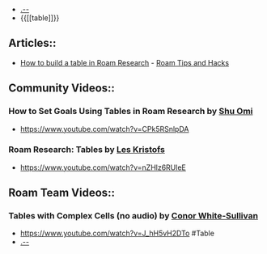 - [.--](.--.md)
- {{[[table]]}}
## Articles::
- [How to build a table in Roam Research](https://web.archive.org/web/20201109133038/https://www.roamtips.com/home/create-tables-roam-research) - [Roam Tips and Hacks](Roam%20Tips%20and%20Hacks.md) 
## Community Videos::
### How to Set Goals Using Tables in Roam Research by [Shu Omi](Shu%20Omi.md)
- <https://www.youtube.com/watch?v=CPk5RSnlpDA>
### Roam Research: Tables by [Les Kristofs](Les%20Kristofs.md)
- <https://www.youtube.com/watch?v=nZHlz6RUleE>
## Roam Team Videos::
### Tables with Complex Cells (no audio) by [Conor White-Sullivan](Conor%20White-Sullivan.md)
- <https://www.youtube.com/watch?v=J_hH5vH2DTo>
#Table
- [.--](.--.md)